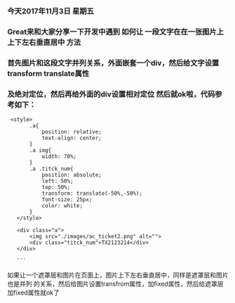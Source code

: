 ### 今天2017年11月3日 星期五 
### Great来和大家分享一下开发中遇到 如何让 一段文字在在一张图片上 上下左右垂直居中 方法
### 首先图片和这段文字并列关系，外面嵌套一个div，然后给文字设置transform translate属性
### 及绝对定位，然后再给外面的div设置相对定位 然后就ok啦，代码参考如下：
 ```
  <style>
        .a{
            position: relative;
            text-align: center;
        }
        .a img{
            width: 70%;
        }
        .a .titck_num{
            position: absolute;
            left: 50%;
            top: 50%;
            transform: translate(-50%,-50%);
            font-size: 25px;
            color: white;
        }
    </style>

    <div class="a">
        <img src="./images/ac_ticket2.png" alt="">
        <div class="titck_num">TX2123214</div>
    </div>

    ```
```
如果让一个遮罩层和图片在页面上，图片上下左右垂直居中，同样是遮罩层和图片也是并列
的关系，然后给图片设置transfrom属性，加fixed属性，然后给遮罩层加fixed属性就ok了

```